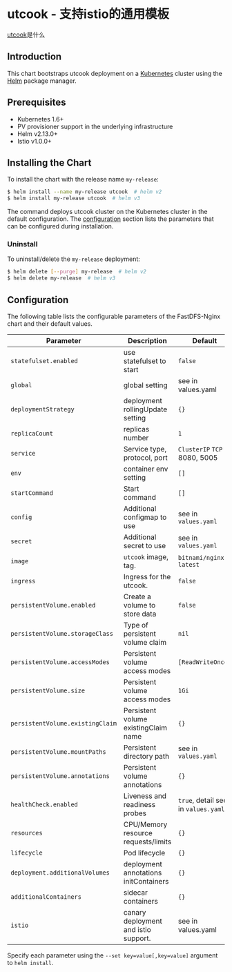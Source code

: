 # utcook - 支持istio的通用模板

[utcook](https://github.com/ygqygq2/charts/tree/master/utcook)是什么

## Introduction

This chart bootstraps utcook deployment on a [Kubernetes](http://kubernetes.io) cluster using the [Helm](https://helm.sh) package manager.

## Prerequisites

- Kubernetes 1.6+
- PV provisioner support in the underlying infrastructure
- Helm v2.13.0+
- Istio v1.0.0+

## Installing the Chart

To install the chart with the release name `my-release`:

```bash
$ helm install --name my-release utcook  # helm v2
$ helm install my-release utcook  # helm v3
```

The command deploys utcook cluster on the Kubernetes cluster in the default configuration. The [configuration](#configuration) section lists the parameters that can be configured during installation.

### Uninstall

To uninstall/delete the `my-release` deployment:

```bash
$ helm delete [--purge] my-release  # helm v2
$ helm delete my-release  # helm v3
```

## Configuration

The following table lists the configurable parameters of the FastDFS-Nginx chart and their default values.

| Parameter                  | Description                         | Default                                |
| -----------------------    | ----------------------------------- | -------------------------------------- |
| `statefulset.enabled`      | use statefulset to start            | `false`                                |
| `global`                   | global setting                      | see in values.yaml                     |
| `deploymentStrategy`       | deployment rollingUpdate setting    | `{}`                                   |
| `replicaCount`             | replicas number                     | `1`                                    |
| `service`                  | Service type, protocol, port        | `ClusterIP` `TCP` 8080, 5005           |
| `env`                      | container env setting               | `[]`                                   |
| `startCommand`             | Start command                       | `[]`                                   |
| `config`                   | Additional configmap to use         | see in `values.yaml`                   |
| `secret`                   | Additional secret to use            | see in `values.yaml`                   |
| `image`                    | `utcook` image, tag.                | `bitnami/nginx` `latest`               |
| `ingress`                  | Ingress for the utcook.             | `false`                                |
| `persistentVolume.enabled` | Create a volume to store data       | `false`                                |
| `persistentVolume.storageClass` | Type of persistent volume claim| `nil`                                  |
| `persistentVolume.accessModes`  | Persistent volume access modes | `[ReadWriteOnce]`                      |
| `persistentVolume.size`         | Persistent volume access modes | `1Gi`                                  |
| `persistentVolume.existingClaim`| Persistent volume existingClaim name| `{}`                              |
| `persistentVolume.mountPaths`   | Persistent directory path      | see in `values.yaml`                   |
| `persistentVolume.annotations`  | Persistent volume annotations  | `{}`                                   |
| `healthCheck.enabled`      | Liveness and readiness probes       | `true`, detail see in `values.yaml`    |
| `resources`                | CPU/Memory resource requests/limits | `{}`                                   |
| `lifecycle`                | Pod lifecycle                       | `{}`                                   |
| `deployment.additionalVolumes`| deployment annotations initContainers| `{}`                               |
| `additionalContainers`     | sidecar containers                  | `{}`                                   |
| `istio`                    | canary deployment and istio support.| see in values.yaml                     |

Specify each parameter using the `--set key=value[,key=value]` argument to `helm install`.


